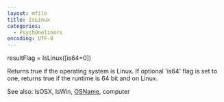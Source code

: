 ```yaml
---
layout: mfile
title: IsLinux
categories:
  - PsychOneliners
encoding: UTF-8
---
```


resultFlag = IsLinux([is64=0])

Returns true if the operating system is Linux.
If optional 'is64' flag is set to one, returns
true if the runtime is 64 bit and on Linux.

See also: IsOSX, IsWin, [OSName](/docs/OSName), computer